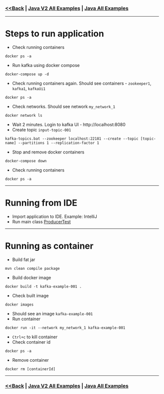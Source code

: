 ### [<<Back](../README.md) | [Java V2 All Examples](https://github.com/avinashbabudonthu/java/blob/master/java-v2/README.md) | [Java All Examples](https://github.com/avinashbabudonthu/java/blob/master/README.md)
------
# Steps to run application
* Check running containers
```
docker ps -a
```
* Run kafka using docker compose
```
docker-compose up -d
```
* Check running containers again. Should see containers - `zookeeper1`, `kafka1`, `kafkaUi1`
```
docker ps -a
```
* Check networks. Should see network `my_network_1`
```
docker network ls
```
* Wait 2 minutes. Login to kafka UI - http://localhost:8080
* Create topic `input-topic-001`
```
kafka-topics.bat --zookeeper localhost:22181 --create --topic [topic-name] --partitions 1 --replication-factor 1
```
* Stop and remove docker containers
```
docker-compose down
```
* Check running containers
```
docker ps -a
```
------
# Running from IDE
* Import application to IDE. Example: IntelliJ
* Run main class [ProducerTest](src/main/java/com/java/ProducersTest.java)
------
# Running as container
* Build fat jar
```
mvn clean compile package
```
* Build docker image
```
docker build -t kafka-example-001 .
```
* Check built image
```
docker images
```
* Should see an image `kafka-example-001`
* Run container
```
docker run -it --network my_network_1 kafka-example-001
```
* `Ctrl+c` to kill container
* Check container id
```
docker ps -a
```
* Remove container
```
docker rm [containerId]
```
------
### [<<Back](../README.md) | [Java V2 All Examples](https://github.com/avinashbabudonthu/java/blob/master/java-v2/README.md) | [Java All Examples](https://github.com/avinashbabudonthu/java/blob/master/README.md)